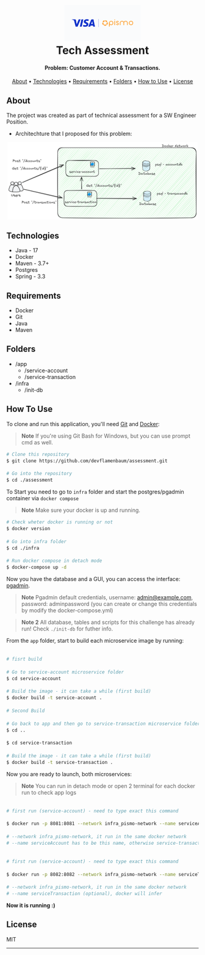 
<h1 align="center">
  <br>
  <img src="./misc/pismo-logo.png" alt="pismo-logo" width="200">
  <br>
  Tech Assessment
  <br>
</h1>

<h4 align="center">Problem: Customer Account & Transactions.</h4>

<p align="center">
  <a href="#About">About</a> •
  <a href="#Technologies">Technologies</a> •
  <a href="#Requirements">Requirements</a> •
  <a href="#Folders">Folders</a> •
  <a href="#related">How to Use</a> •
  <a href="#license">License</a>
</p>

## About

The project was created as part of technical assessment for a SW Engineer Position.

* Architechture that I proposed for this problem:

<img src="./misc/pismo-architecture.png" alt="pismo-logo" width="500" style="display: block; margin: auto;">

## Technologies

* Java - 17
* Docker
* Maven - 3.7+
* Postgres
* Spring - 3.3

## Requirements

* Docker
* Git
* Java
* Maven

## Folders

* /app
    * /service-account
    * /service-transaction
* /infra
    * /init-db

## How To Use

To clone and run this application, you'll need [Git](https://git-scm.com) and [Docker](https://www.docker.com/):

> **Note**
> If you're using Git Bash for Windows, but you can use prompt cmd as well.

```bash
# Clone this repository
$ git clone https://github.com/devflamenbaum/assessment.git

# Go into the repository
$ cd ./assessment
```

To Start you need to go to `infra` folder and start the postgres/pgadmin container via `docker compose`

> **Note**
> Make sure your docker is up and running.

```bash
# Check wheter docker is running or not
$ docker version

# Go into infra folder
$ cd ./infra

# Run docker compose in detach mode
$ docker-compose up -d
```

Now you have the database and a GUI, you can access the interface: [pgadmin](http://localhost:8080). 

> **Note**
> Pgadmin default credentials, username: admin@example.com, password: adminpassword (you can create or change this credentials by modify the docker-compose.yml)

> **Note 2**
> All database, tables and scripts for this challenge has already run! Check `./init-db` for futher info.

From the `app` folder, start to build each microservice image by running:

```bash

# fisrt build

# Go to service-account microservice folder
$ cd service-account

# Build the image - it can take a while (first build)
$ docker build -t service-account .

# Second Build

# Go back to app and then go to service-transaction microservice folder
$ cd ..

$ cd service-transaction

# Build the image - it can take a while (first build)
$ docker build -t service-transaction .

```

Now you are ready to launch, both microservices:
> **Note**
> You can run in detach mode or open 2 terminal for each docker run to check app logs

```bash

# first run (service-account) - need to type exact this command

$ docker run -p 8081:8081 --network infra_pismo-network --name serviceAccount service-account 

# --network infra_pismo-network, it run in the same docker network
# --name serviceAccount has to be this name, otherwise service-transaction can`t do a request
```

```bash

# first run (service-account) - need to type exact this command

$ docker run -p 8082:8082 --network infra_pismo-network --name serviceTransaction service-transaction

# --network infra_pismo-network, it run in the same docker network
# --name serviceTransaction (optional), docker will infer
```

<strong>Now it is running :) </strong>


## License

MIT

---


